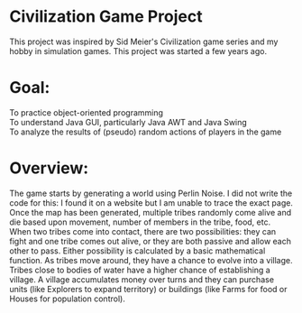 # Civilization Game Project

This project was inspired by Sid Meier's Civilization game series and my hobby in simulation games. This project was started a few years ago. 

# Goal:
To practice object-oriented programming <br />
To understand Java GUI, particularly Java AWT and Java Swing <br />
To analyze the results of (pseudo) random actions of players in the game

# Overview:
The game starts by generating a world using Perlin Noise. I did not write the code for this: I found it on a website but I am unable to trace the exact page. 
Once the map has been generated, multiple tribes randomly come alive and die based upon movement, number of members in the tribe, food, etc. 
When two tribes come into contact, there are two possibilities: they can fight and one tribe comes out alive, or they are both passive and allow each other to pass. Either possibility is calculated by a basic mathematical function. 
As tribes move around, they have a chance to evolve into a village. Tribes close to bodies of water have a higher chance of establishing a village.
A village accumulates money over turns and they can purchase units (like Explorers to expand territory) or buildings (like Farms for food or Houses for population control). 
